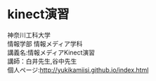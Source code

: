 kinect演習
======

神奈川工科大学  
情報学部 情報メディア学科  
講義名:情報メディアKinect演習  
講師：白井先生,谷中先生  
個人ページ:http://yukikamiisi.github.io/index.html
